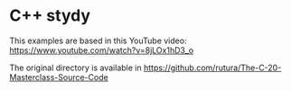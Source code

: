 # C++ stydy

This examples are based in this YouTube video: https://www.youtube.com/watch?v=8jLOx1hD3_o

The original directory is available in https://github.com/rutura/The-C-20-Masterclass-Source-Code
